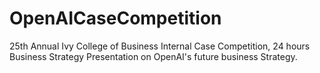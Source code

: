 # OpenAICaseCompetition
25th Annual Ivy College of Business Internal Case Competition, 24 hours Business Strategy Presentation on OpenAI's future business Strategy.
